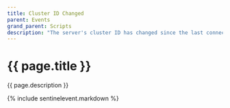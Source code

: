 ```yaml
---
title: Cluster ID Changed
parent: Events
grand_parent: Scripts
description: "The server's cluster ID has changed since the last connection. This also indicates that Sentinel's data has been wiped."
---
```

# {{ page.title }}

{{ page.description }}

{% include sentinelevent.markdown %}
